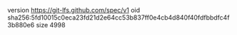 version https://git-lfs.github.com/spec/v1
oid sha256:5fd10015c0eca23fd21d2e64cc53b837ff0e4cb4d840f40fdfbbdfc4f3b880e6
size 4998
